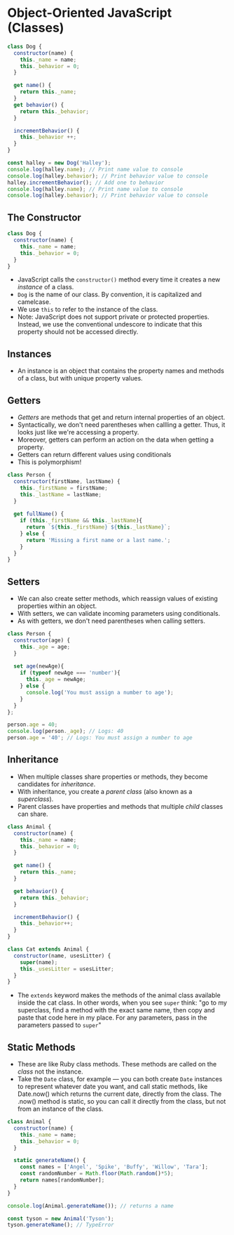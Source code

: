 # Object-Oriented JavaScript (Classes)

```javascript
class Dog {
  constructor(name) {
    this._name = name;
    this._behavior = 0;
  }

  get name() {
    return this._name;
  }
  get behavior() {
    return this._behavior;
  }   

  incrementBehavior() {
    this._behavior ++;
  }
}

const halley = new Dog('Halley');
console.log(halley.name); // Print name value to console
console.log(halley.behavior); // Print behavior value to console
halley.incrementBehavior(); // Add one to behavior
console.log(halley.name); // Print name value to console
console.log(halley.behavior); // Print behavior value to console
```

## The Constructor
```javascript
class Dog {
  constructor(name) {
    this._name = name;
    this._behavior = 0;
  }
}
```
* JavaScript calls the `constructor()` method every time it creates a new _instance_ of a class.
* `Dog` is the name of our class. By convention, it is capitalized and camelcase.
* We use `this` to refer to the instance of the class.
* Note: JavaScript does not support private or protected properties. Instead, we use the conventional undescore to indicate that this property should not be accessed directly.

## Instances
* An instance is an object that contains the property names and methods of a class, but with unique property values.

## Getters
* _Getters_ are methods that get and return internal properties of an object.
* Syntactically, we don't need parentheses when callling a getter. Thus, it looks just like we're accessing a property.
* Moreover, getters can perform an action on the data when getting a property.
* Getters can return different values using conditionals
* This is polymorphism!
```javascript
class Person {
  constructor(firstName, lastName) {
    this._firstName = firstName;
    this._lastName = lastName;
  }
  
  get fullName() {
    if (this._firstName && this._lastName){
      return `${this._firstName} ${this._lastName}`;
    } else {
      return 'Missing a first name or a last name.';
    }
  }
}
```

## Setters
* We can also create setter methods, which reassign values of existing properties within an object.
* With setters, we can validate incoming parameters using conditionals.
* As with getters, we don't need parentheses when calling setters.
```javascript
class Person {
  constructor(age) {
    this._age = age;
  }
  
  set age(newAge){
    if (typeof newAge === 'number'){
      this._age = newAge;
    } else {
      console.log('You must assign a number to age');
    }
  }
};

person.age = 40;
console.log(person._age); // Logs: 40
person.age = '40'; // Logs: You must assign a number to age
```

## Inheritance
* When multiple classes share properties or methods, they become candidates for _inheritance_.
* With inheritance, you create a _parent class_ (also known as a _superclass_).
* Parent classes have properties and methods that multiple _child_ classes can share.
```javascript
class Animal {
  constructor(name) {
    this._name = name;
    this._behavior = 0;
  }

  get name() {
    return this._name;
  }

  get behavior() {
    return this._behavior;
  }   

  incrementBehavior() {
    this._behavior++;
  }
} 

class Cat extends Animal {
  constructor(name, usesLitter) {
    super(name);
    this._usesLitter = usesLitter;
  }
}
```

* The `extends` keyword makes the methods of the animal class available inside the cat class. In other words, when you see `super` think: "go to my superclass, find a method with the exact same name, then copy and paste that code here in my place. For any parameters, pass in the parameters passed to `super`"

## Static Methods
* These are like Ruby class methods. These methods are called on the _class_ not the instance.
* Take the `Date` class, for example — you can both create `Date` instances to represent whatever date you want, and call static methods, like Date.now() which returns the current date, directly from the class. The .now() method is static, so you can call it directly from the class, but not from an instance of the class.

```javascript
class Animal {
  constructor(name) {
    this._name = name;
    this._behavior = 0;
  }

  static generateName() {
    const names = ['Angel', 'Spike', 'Buffy', 'Willow', 'Tara'];
    const randomNumber = Math.floor(Math.random()*5);
    return names[randomNumber];
  }
} 

console.log(Animal.generateName()); // returns a name

const tyson = new Animal('Tyson'); 
tyson.generateName(); // TypeError
```

